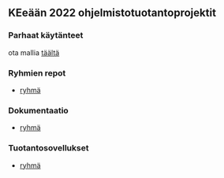 ## KEeään 2022 ohjelmistotuotantoprojektit

### Parhaat käytänteet

ota mallia [täältä](https://github.com/HY-TKTL/TKT20007-Ohjelmistotuotantoprojekti/blob/master/best-practices.md)

### Ryhmien repot

- [ryhmä](https://github.com/ryhma)

### Dokumentaatio

- [ryhmä](https://github.com/ryhma)

### Tuotantosovellukset

- [ryhmä](https://github.com/ryhma)
